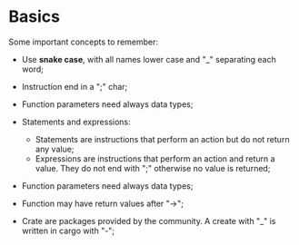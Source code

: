 # Basics

Some important concepts to remember:

 * Use **snake case**, with all names lower case and "_" separating each word;

 * Instruction end in a ";" char;

 * Function parameters need always data types;

 * Statements and expressions:
   - Statements are instructions that perform an action but do not return any value;
   - Expressions are instructions that perform an action and return a value. They do not end with ";" otherwise no value is returned;

 * Function parameters need always data types;
 
 * Function may have return values after "->";

 * Crate are packages provided by the community. A create with "_" is written in cargo with "-";
